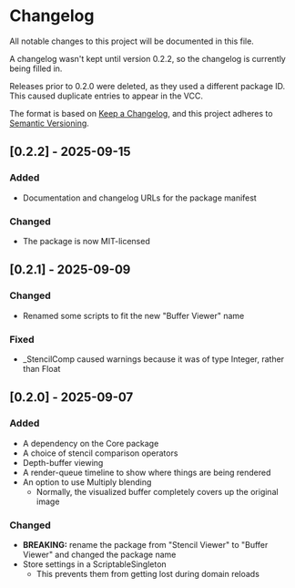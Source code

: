 # Changelog

All notable changes to this project will be documented in this file.

A changelog wasn't kept until version 0.2.2, so the changelog is currently being filled in.

Releases prior to 0.2.0 were deleted, as they used a different package ID. This caused duplicate entries to appear in the VCC.

The format is based on [Keep a Changelog](https://keepachangelog.com/en/1.1.0/),
and this project adheres to [Semantic Versioning](https://semver.org/spec/v2.0.0.html).

## [0.2.2] - 2025-09-15

### Added

- Documentation and changelog URLs for the package manifest

### Changed

- The package is now MIT-licensed

## [0.2.1] - 2025-09-09

### Changed

- Renamed some scripts to fit the new "Buffer Viewer" name

### Fixed

- _StencilComp caused warnings because it was of type Integer, rather than Float

## [0.2.0] - 2025-09-07

### Added

- A dependency on the Core package
- A choice of stencil comparison operators
- Depth-buffer viewing
- A render-queue timeline to show where things are being rendered
- An option to use Multiply blending
  - Normally, the visualized buffer completely covers up the original image

### Changed

- **BREAKING:** rename the package from "Stencil Viewer" to "Buffer Viewer" and changed the package name
- Store settings in a ScriptableSingleton
  - This prevents them from getting lost during domain reloads